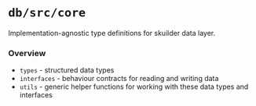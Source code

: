 # `db/src/core`

Implementation-agnostic type definitions for skuilder data layer.

### Overview

- `types` - structured data types
- `interfaces` - behaviour contracts for reading and writing data
- `utils` - generic helper functions for working with these data types and interfaces
